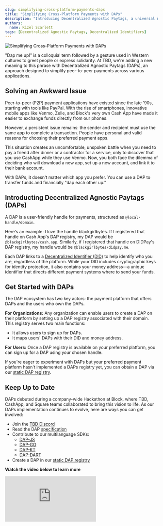 ```yaml
---
slug: simplifying-cross-platform-payments-daps
title: "Simplifying Cross-Platform Payments with DAPs"
description: "Introducing Decentralized Agnostic Paytags, a universal money address tied to Decentralized Identifiers"
authors:
  name: Rizèl Scarlett
tags: [Decentralized Agnostic Paytags, Decentralized Identifiers]
---
```


<head>
  <meta property="og:title" content="Simplifying Cross-Platform Payments with DAPs" />
  <meta property="og:type" content="website" />
  <meta property="og:url" content='https://developer.tbd.website/blog/simplifying-cross-platform-payments-daps' />
  <meta name="og:description" content="Introducing Decentralized Agnostic Paytags, a universal money address tied to Decentralized Identifiers" />
  <meta property="og:image" content="https://developer.tbd.website/assets/images/dap-blog-banner-d55bb8a8e9be07140115da693c79fa21.png" /> 

  <meta name="twitter:card" content="summary_large_image" />
  <meta property="twitter:domain" content="developer.tbd.website" />
  <meta name="twitter:site" content="@tbdevs" />
  <meta name="twitter:title" content="Simplifying Cross-Platform Payments with DAPs" />
  <meta property="twitter:url" content='https://developer.tbd.website/blog/simplifying-cross-platform-payments-daps' /> 
  <meta name="twitter:description" content="Introducing Decentralized Agnostic Paytags, a universal money address tied to Decentralized Identifiers" />
  <meta name="twitter:image" content="https://developer.tbd.website/assets/images/dap-blog-banner-d55bb8a8e9be07140115da693c79fa21.png" />

  <link rel="apple-touch-icon" href="https://developer.tbd.website/img/tbd-fav-icon-main.png" />
</head>

![Simplifying Cross-Platform Payments with DAPs](/img/dap-blog-banner.png)

"Dap me up!" is a colloquial term followed by a gesture used in Western cultures to greet people or express solidarity. At TBD, we're adding a new meaning to this phrase with Decentralized Agnostic Paytags (DAPs), an approach designed to simplify peer-to-peer payments across various applications.

<!--truncate-->

## Solving an Awkward Issue

Peer-to-peer (P2P) payment applications have existed since the late '90s, starting with tools like PayPal. With the rise of smartphones, innovative mobile apps like Venmo, Zelle, and Block's very own Cash App have made it easier to exchange funds directly from our phones. 

However, a persistent issue remains: the sender and recipient must use the same app to complete a transaction. People have personal and valid reasons for choosing their preferred payment apps.

This situation creates an uncomfortable, unspoken battle when you need to pay a friend after dinner or a contractor for a service, only to discover that you use CashApp while they use Venmo. Now, you both face the dilemma of deciding who will download a new app, set up a new account, and link it to their bank account.

With DAPs, it doesn't matter which app you prefer. You can use a DAP to transfer funds and financially "dap each other up."


## Introducting Decentralized Agnostic Paytags (DAPs)

A DAP is a user-friendly handle for payments, structured as `@local-handle/domain`. 

Here's an example: I love the handle blackgirlbytes. If I registered that handle on Cash App's DAP registry, my DAP would be `@blackgirlbytes/cash.app`. Similarly, if I registered that handle on DIDPay's DAP registry, my handle would be `@blackgirlbytes/didpay.me`.

Each DAP links to a [Decentralized Identifier (DID)](https://developer.tbd.website/docs/web5/learn/decentralized-identifiers) to help identify who you are, regardless of the platform. While your DID includes cryptographic keys for identity protection, it also contains your money address—a unique identifier that directs different payment systems where to send your funds.

## Get Started with DAPs

The DAP ecosystem has two key actors: the payment platform that offers DAPs and the users who own the DAPs.

**For Organizations:** Any organization can enable users to create a DAP on their platform by setting up a DAP registry associated with their domain. This registry serves two main functions:
* It allows users to sign up for DAPs.
* It maps users' DAPs with their DID and money address.

**For Users:** Once a DAP registry is available on your preferred platform, you can sign up for a DAP using your chosen handle.

If you're eager to experiment with DAPs but your preferred payment platform hasn't implemented a DAPs registry yet, you can obtain a DAP via our [static DAP registry](https://github.com/TBD54566975/dap-registry-static).

## Keep Up to Date

DAPs debuted during a company-wide Hackathon at Block, where TBD, CashApp, and Square teams collaborated to bring this vision to life. As our DAPs implementation continues to evolve, here are ways you can get involved:

* Join the [TBD Discord](http://discord.gg/tbd)
* Read the DAP [specification](https://github.com/TBD54566975/dap)
* Contribute to our multilanguage SDKs:
    * [DAP-JS](https://github.com/tbd54566975/dap-js)
    * [DAP-GO](https://github.com/tbd54566975/dap-go)
    * [DAP-KT](https://github.com/tbd54566975/dap-kt)
    * [DAP-DART](https://github.com/tbd54566975/dap-dart)
* Create a DAP in our [static DAP registry](https://github.com/TBD54566975/dap-registry-static)

**Watch the video below to learn more**

<iframe class="aspect-video" src="https://www.youtube.com/embed/raFmsGNQtb8?si=CF-VqBxDWWyikEk3" title="daps show and tell" frameborder="0" allow="accelerometer; autoplay; clipboard-write; encrypted-media; gyroscope; picture-in-picture; web-share" allowfullscreen></iframe>